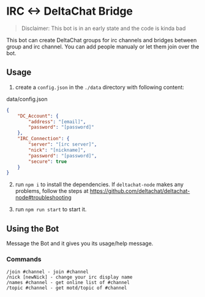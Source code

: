 # **IRC <-> DeltaChat** Bridge

> Disclaimer: This bot is in an early state and the code is kinda bad

This bot can create DeltaChat groups for irc channels and bridges between group and irc channel. You can add people manualy or let them join over the bot.
## Usage

1. create a `config.json` in the `./data` directory with following content: 

data/config.json
```json
{
    "DC_Account": {
        "address": "[email]",
        "password": "[password]"
    },
    "IRC_Connection": {
        "server": "[irc server]",
        "nick": "[nickname]",
        "password": "[password]",
        "secure": true
    }
}
```
2. run `npm i` to install the dependencies. If `deltachat-node` makes any problems, follow the steps at https://github.com/deltachat/deltachat-node#troubleshooting

3. run `npm run start` to start it.



## Using the Bot

Message the Bot and it gives you its usage/help message.

### Commands

```
/join #channel - join #channel
/nick [newNick] - change your irc display name
/names #channel - get online list of #channel
/topic #channel - get motd/topic of #channel
```